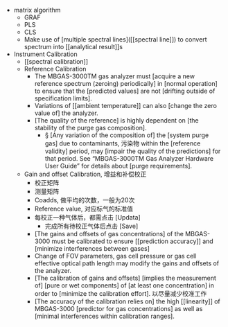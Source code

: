 - matrix algorithm
    - GRAF
    - PLS
    - CLS
    - Make use of [multiple spectral lines]([[spectral line]]) to convert spectrum into [[analytical result]]s
- Instrument Calibration
    - [[spectral calibration]]
    - Reference Calibration
        - The MBGAS-3000TM gas analyzer must [acquire a new reference spectrum (zeroing) periodically] in [normal operation] to ensure that the [predicted values] are not [drifting outside of specification limits].
        - Variations of [[ambient temperature]] can also [change the zero value of] the analyzer.
        - [The quality of the reference] is highly dependent on [the stability of the purge gas composition].
            - § [Any variation of the composition of] the [system purge gas] due to contaminants, 污染物 within the [reference validity] period, may [impair the quality of the predictions] for that period. See “MBGAS-3000TM Gas Analyzer Hardware User Guide” for details about [purge requirements].
    - Gain and offset Calibration, 增益和补偿校正
        - 校正矩阵
        - 测量矩阵
        - Coadds, 做平均的次数，一般为20次
        - Reference value, 对应标气的标准值
        - 每校正一种气体后，都需点击 [Updata]
            - 完成所有待校正气体后点击 [Save]
        - [The gains and offsets of gas concentrations] of the MBGAS- 3000 must be calibrated to ensure [[prediction accuracy]] and [minimize interferences between gases]
        - Change of FOV parameters, gas cell pressure or gas cell effective optical path length may modify the gains and offsets of the analyzer.
        - [The calibration of gains and offsets] [implies the measurement of] [pure or wet components] of [at least one concentration] in order to [minimize the calibration effort]. 以尽量减少校准工作
        - [The accuracy of the calibration relies on] the high [[linearity]] of MBGAS-3000 [predictor for gas concentrations] as well as [minimal interferences within calibration ranges].
